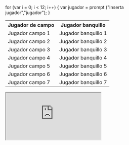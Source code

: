 <html>
<head>

</head>
  <body>
<script>

for (var i = 0; i < 12; i++) {
var jugador = prompt ("Inserta jugador","jugador");
}

</script>

for (var i = 0; i < 12; i++) {
var jugador = prompt ("Inserta jugador","jugador");
}

<table>

<tr>
  <th>Jugador de campo</th>
  <th>Jugador banquillo</th>

</tr>

<tr>
  <td>Jugador campo 1</td>
  <td>Jugador banquillo 1</td>
</tr>

<tr>
 <td>Jugador campo 2</td>
 <td>Jugador banquillo 2</td>
</tr>

<tr>
 <td>Jugador campo 3</td>
 <td>Jugador banquillo 3</td>
</tr>

<tr>
 <td>Jugador campo 4</td>
 <td>Jugador banquillo 4</td>
</tr>

<tr>
 <td>Jugador campo 5</td>
 <td>Jugador banquillo 5</td>
</tr>

<tr>
 <td>Jugador campo 6</td>
 <td>Jugador banquillo 6</td>
</tr>

<tr>
 <td>Jugador campo 7</td>
 <td>Jugador banquillo 7</td>
</tr>


</table>

<iframe src="https://docs.google.com/spreadsheets/d/e/2PACX-1vQOE_9bEOm09uCWQ1869mcVtVKttCmfhV9adduXEB2GXcGXpkUUioH9YP53r_o71KQ8PsJasVpGpPXw/pubhtml?widget=true&amp;headers=false"></iframe>
  </body>
</html>



